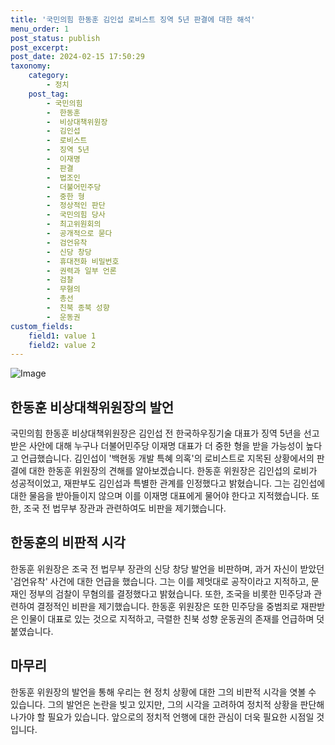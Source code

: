 ```yaml
---
title: '국민의힘 한동훈 김인섭 로비스트 징역 5년 판결에 대한 해석'
menu_order: 1
post_status: publish
post_excerpt: 
post_date: 2024-02-15 17:50:29
taxonomy:
    category:
        - 정치
    post_tag:
        - 국민의힘
        -  한동훈
        -  비상대책위원장
        -  김인섭
        -  로비스트
        -  징역 5년
        -  이재명
        -  판결
        -  법조인
        -  더불어민주당
        -  중한 형
        -  정상적인 판단
        -  국민의힘 당사
        -  최고위원회의
        -  공개적으로 묻다
        -  검언유착
        -  신당 창당
        -  휴대전화 비밀번호
        -  권력과 일부 언론
        -  검찰
        -  무혐의
        -  총선
        -  친북 종북 성향
        -  운동권
custom_fields:
    field1: value 1
    field2: value 2
---
```


![Image](https://imgnews.pstatic.net/image/020/2024/02/14/0003547935_001_20240214151501048.jpg?type=w647)

## 한동훈 비상대책위원장의 발언
국민의힘 한동훈 비상대책위원장은 김인섭 전 한국하우징기술 대표가 징역 5년을 선고받은 사안에 대해 누구나 더불어민주당 이재명 대표가 더 중한 형을 받을 가능성이 높다고 언급했습니다. 김인섭이 '백현동 개발 특혜 의혹'의 로비스트로 지목된 상황에서의 판결에 대한 한동훈 위원장의 견해를 알아보겠습니다.
한동훈 위원장은 김인섭의 로비가 성공적이었고, 재판부도 김인섭과 특별한 관계를 인정했다고 밝혔습니다. 그는 김인섭에 대한 물음을 받아들이지 않으며 이를 이재명 대표에게 물어야 한다고 지적했습니다. 또한, 조국 전 법무부 장관과 관련하여도 비판을 제기했습니다.
## 한동훈의 비판적 시각
한동훈 위원장은 조국 전 법무부 장관의 신당 창당 발언을 비판하며, 과거 자신이 받았던 '검언유착' 사건에 대한 언급을 했습니다. 그는 이를 제멋대로 공작이라고 지적하고, 문재인 정부의 검찰이 무혐의를 결정했다고 밝혔습니다. 또한, 조국을 비롯한 민주당과 관련하여 결정적인 비판을 제기했습니다.
한동훈 위원장은 또한 민주당을 중범죄로 재판받은 인물이 대표로 있는 것으로 지적하고, 극렬한 친북 성향 운동권의 존재를 언급하며 덧붙였습니다.
## 마무리
한동훈 위원장의 발언을 통해 우리는 현 정치 상황에 대한 그의 비판적 시각을 엿볼 수 있습니다. 그의 발언은 논란을 빚고 있지만, 그의 시각을 고려하여 정치적 상황을 판단해 나가야 할 필요가 있습니다. 앞으로의 정치적 언행에 대한 관심이 더욱 필요한 시점일 것입니다.
